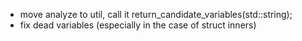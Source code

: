 - move analyze to util, call it return_candidate_variables(std::string);
- fix dead variables (especially in the case of struct inners)
